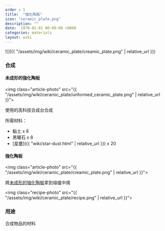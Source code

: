 ```yaml
---
order : 1
title:  "強化陶板"
icon: "ceramic_plate.png"
description: ""
date:  1970-01-01 00:00:00 +0000
categories: materials
layout: wiki
---
```


![]({{ "/assets/img/wiki/ceramic_plate/creamic_plate.png" | relative_url }})

### 合成

#### 未成形的強化陶板

<img class="article-photo" src="{{ "/assets/img/wiki/ceramic_plate/unformed_ceramic_plate.png" | relative_url }}">

使用的高科技合成台合成

所需材料：
- 黏土 x 8  
- 黑曜石 x 8  
- [星塵]({{ "wiki/star-dust.html" | relative_url }}) x 20  

#### 強化陶板

<img class="article-photo" src="{{ "/assets/img/wiki/ceramic_plate/creamic_plate.png" | relative_url }}">

將[未成形的強化陶板](#未成形的強化陶板)拿到熔爐中燒

<img class="recipe-photo" src="{{ "/assets/img/wiki/ceramic_plate/recipe.png" | relative_url }}">

### 用途

合成物品的材料
